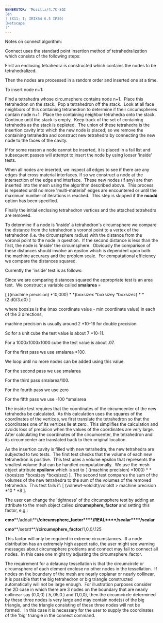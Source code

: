 ```yaml
---
GENERATOR: 'Mozilla/4.7C-SGI 
[en
] (X11; I; IRIX64 6.5 IP30) 
[Netscape
]'
---
```


Notes on connect algorithm:

Connect uses the standard point insertion method of tetrahedralization
which consists of the following steps:

 First an enclosing tetrahedra is constructed which contains the nodes
 to be tetrahedralized.

 Then the nodes are processed in a random order and inserted one at a
 time.

 To insert node n+1:

  Find a tetrahedra whose circumsphere contains node n+1.  Place this
  tetrahedron on the stack.  Pop a tetrahedron off the stack.  Look at
  all face neighbors of this containing tetrahedron to determine if
  their circumspheres contain node n+1.  Place the containing neighbor
  tetrahedra onto the stack.  Continue until the stack is empty.  Keep
  track of the set of containing tetrahedra as the stack is depleted. 
  The union of these tetrahedra is the insertion cavity into which the
  new node is placed; so we remove the containing tetrahedra and
  construct new tetrahedra by connecting the new node to the faces of
  the cavity.

  If for some reason a node cannot be inserted, it is placed in a fail
  list and subsequent passes will attempt to insert the node by using
  looser 'inside' tests.

 When all nodes are inserted, we inspect all edges to see if there are
 any edges that cross material interfaces. If so we construct a node at
 the intersection of the edge and interface.  These new nodes (if any)
 are then inserted into the mesh using the algorithm described above. 
 This process is repeated until no more 'multi-material' edges are
 encountered or until the maximum number of iterations is reached. 
 This step is skipped if the **noadd** option has been specified.

 Finally the initial enclosing tetrahedron vertices and the attached
 tetrahedra are removed.

 To determine if a node is 'inside' a tetrahedron's circumsphere we
 compare the distance from the tetrahedron's voronoi point to a vertex
 of the tetrahedron (i.e. the circumsphere radius) with the distance
 from the voronoi point to the node in question.  If the second
 distance is less than the first, the node is 'inside' the
 circumsphere.  Obviously the comparison of these distances should
 involve an epsilon which is dependent upon both the machine accuracy
 and the problem scale.  For computational efficiency we compare the
 distances squared.

 Currently the 'inside' test is as follows:

  Since we are comparing distances squared the appropriate test is an
  area test.  We construct a variable called **smalarea** =

  
[ ((machine
  precision)
*10,000)
*
*(boxsizex
*boxsizey
*boxsizez)
*
*(2.d0/3.d0)
]

  where boxsize is the (max coordinate value - min coordinate value)
  in each of the 3 directions,

  machine precision is usually around 2
*10-16 for double precision.

  So for a unit cube the test value is about 7
*10-11.

  For a 1000x1000x1000 cube the test value is about .07.

  For the first pass we use smalarea
*100.

  We loop until no more nodes can be added using this value.

  For the second pass we use smalarea

  For the third pass smalarea/100.

  For the fourth pass we use zero

  For the fifth pass we use -100
*smalarea

 The inside test requires that the coordinates of the circumcenter of
 the new tetrahedra be calculated.  As this calculation uses the
 squares of the coordinates of the vertices, we first translate the
 tetrahedron so that the coordinates one of its vertices lie at zero. 
 This simplifies the calculation and avoids loss of precision when the
 values of the coordinates are very large.  After calculating the
 coordinates of the circumcenter, the tetrahedron and its circumcenter
 are translated back to their original location.

 As the insertion cavity is filled with new tetrahedra, the new
 tetrahedra are subjected to two tests.  The first test checks that the
 volume of each new tetrahedron is positive.  This test uses a volume
 epsilon that represents the smallest volume that can be handled
 computationally.  We use the mesh object attribute **epsilonv** which
 is set to 
[ ((machine
 precision)
*1000)
*
*(boxsizex
*boxsizey
*boxsizez)
].  The second
 test compares the sum of the volumes of the new tetrahedra to the sum
 of the volumes of the removed tetrahedra.  This test fails if: 
[ 
 (volnewt-vololdt)/vololdt  &gt; machine precision
*10
*
*8
].

 The user can change the 'tightness' of the circumsphere test by adding
 an attribute to the mesh object called **circumsphere\_factor** and
 setting this factor, e.g.:

 **cmo****/addatt**/**/circumsphere\_factor****/REAL****/scalar****/scalar**

 **cmo****/setatt**/**/circumsphere\_factor**/1,0,0/.125

 This factor will only be required in extreme circumstances.  If a node
 distribution has an extremely high aspect ratio, the user might see
 warning messages about circumsphere problems and connect may fail to
 connect all nodes.  In this case one might try adjusting the
 circumsphere\_factor.

The requirement for a delaunay tessellation is that the circumcircle or
circumsphere of each element enclose no other nodes in the
tessellation.  If nodes on the boundary of the mesh are nearly coplanar
or nearly collinear, it is possible that the big tetrahedron or big
triangle constructed automatically will not be large enough.  For
illustration purposes consider the 2D case in which there are 3 nodes on
the boundary that are nearly collinear say (0,0,0) (.5,.05,0.) and
(1,0,0), then the circumcircle determined by these three nodes is very
large and may contain node(s) of the big triangle, and the triangle
consisting of these three nodes will not be formed.   In this case it is
necessary for the user to supply the coordinates of the 'big' triangle
in the connect command.
